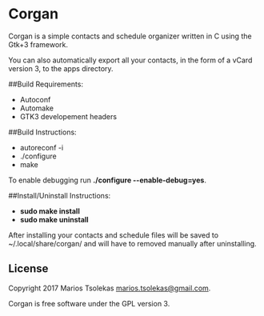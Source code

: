 # Corgan

Corgan is a simple contacts and schedule organizer written in C
using the Gtk+3 framework.

You can also automatically export all your contacts, in the
form of a vCard version 3, to the apps directory.

##Build Requirements:
- Autoconf
- Automake
- GTK3 developement headers

##Build Instructions:
- autoreconf -i
- ./configure
- make

To enable debugging run **./configure --enable-debug=yes**.

##Install/Uninstall Instructions:
- **sudo make install**
- **sudo make uninstall**

After installing your contacts and schedule files will be saved
to ~/.local/share/corgan/ and will have to removed manually after
uninstalling.

## License

Copyright 2017 Marios Tsolekas <marios.tsolekas@gmail.com>.

Corgan is free software under the GPL version 3.
